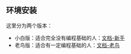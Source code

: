 ## 环境安装
这里分为两个版本：
- 小白版：适合完全没有编程基础的人：[文档-新手](readme-noob.md)
- 老鸟版：适合有一定编程基础的人：[文档-老鸟](readme-master.md)

